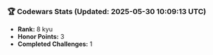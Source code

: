 ### 🏆 Codewars Stats (Updated: 2025-05-30 10:09:13 UTC)

- **Rank:** 8 kyu
- **Honor Points:** 3
- **Completed Challenges:** 1
